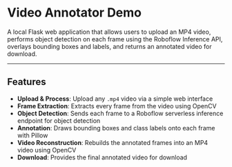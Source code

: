 # Video Annotator Demo

A local Flask web application that allows users to upload an MP4 video, performs object detection on each frame using the Roboflow Inference API, overlays bounding boxes and labels, and returns an annotated video for download.

---

## Features

- **Upload & Process**: Upload any `.mp4` video via a simple web interface  
- **Frame Extraction**: Extracts every frame from the video using OpenCV  
- **Object Detection**: Sends each frame to a Roboflow serverless inference endpoint for object detection  
- **Annotation**: Draws bounding boxes and class labels onto each frame with Pillow  
- **Video Reconstruction**: Rebuilds the annotated frames into an MP4 video using OpenCV  
- **Download**: Provides the final annotated video for download
